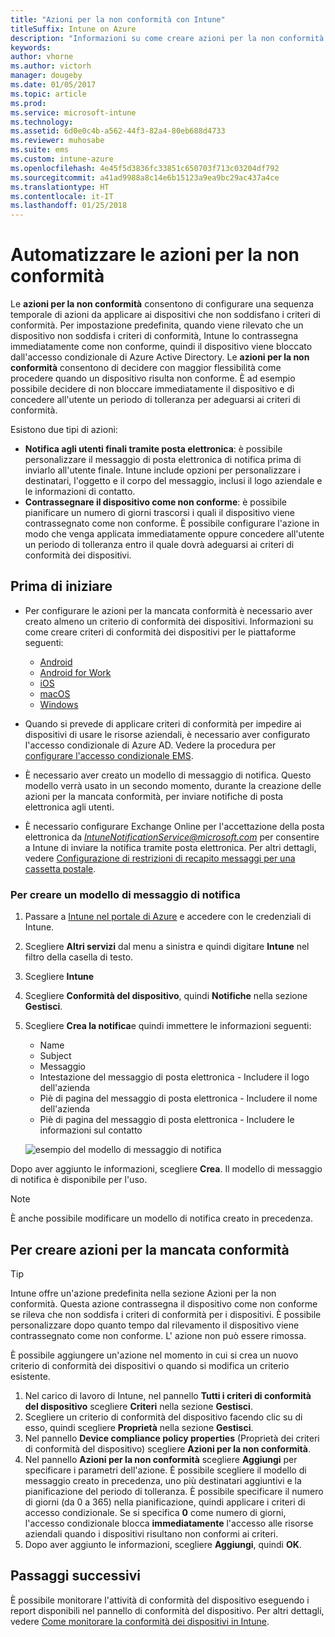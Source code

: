 ```yaml
---
title: "Azioni per la non conformità con Intune"
titleSuffix: Intune on Azure
description: "Informazioni su come creare azioni per la non conformità con Intune"
keywords: 
author: vhorne
ms.author: victorh
manager: dougeby
ms.date: 01/05/2017
ms.topic: article
ms.prod: 
ms.service: microsoft-intune
ms.technology: 
ms.assetid: 6d0e0c4b-a562-44f3-82a4-80eb688d4733
ms.reviewer: muhosabe
ms.suite: ems
ms.custom: intune-azure
ms.openlocfilehash: 4e45f5d3836fc33851c650703f713c03204df792
ms.sourcegitcommit: a41ad9988a8c14e6b15123a9ea9bc29ac437a4ce
ms.translationtype: HT
ms.contentlocale: it-IT
ms.lasthandoff: 01/25/2018
---
```

# <a name="automate-actions-for-noncompliance"></a>Automatizzare le azioni per la non conformità

Le **azioni per la non conformità** consentono di configurare una sequenza temporale di azioni da applicare ai dispositivi che non soddisfano i criteri di conformità. Per impostazione predefinita, quando viene rilevato che un dispositivo non soddisfa i criteri di conformità, Intune lo contrassegna immediatamente come non conforme, quindi il dispositivo viene bloccato dall'accesso condizionale di Azure Active Directory. Le **azioni per la non conformità** consentono di decidere con maggior flessibilità come procedere quando un dispositivo risulta non conforme. È ad esempio possibile decidere di non bloccare immediatamente il dispositivo e di concedere all'utente un periodo di tolleranza per adeguarsi ai criteri di conformità.

Esistono due tipi di azioni:

-   **Notifica agli utenti finali tramite posta elettronica**: è possibile personalizzare il messaggio di posta elettronica di notifica prima di inviarlo all'utente finale. Intune include opzioni per personalizzare i destinatari, l'oggetto e il corpo del messaggio, inclusi il logo aziendale e le informazioni di contatto.
-   **Contrassegnare il dispositivo come non conforme**: è possibile pianificare un numero di giorni trascorsi i quali il dispositivo viene contrassegnato come non conforme. È possibile configurare l'azione in modo che venga applicata immediatamente oppure concedere all'utente un periodo di tolleranza entro il quale dovrà adeguarsi ai criteri di conformità dei dispositivi.

## <a name="before-you-begin"></a>Prima di iniziare

- Per configurare le azioni per la mancata conformità è necessario aver creato almeno un criterio di conformità dei dispositivi. Informazioni su come creare criteri di conformità dei dispositivi per le piattaforme seguenti:

    -   [Android](compliance-policy-create-android.md)
    -   [Android for Work](compliance-policy-create-android-for-work.md)
    -   [iOS](compliance-policy-create-ios.md)
    -   [macOS](compliance-policy-create-mac-os.md)
    -   [Windows](compliance-policy-create-windows.md)

- Quando si prevede di applicare criteri di conformità per impedire ai dispositivi di usare le risorse aziendali, è necessario aver configurato l'accesso condizionale di Azure AD. Vedere la procedura per [configurare l'accesso condizionale EMS](https://docs.microsoft.com/azure/active-directory/active-directory-conditional-access).

- È necessario aver creato un modello di messaggio di notifica. Questo modello verrà usato in un secondo momento, durante la creazione delle azioni per la mancata conformità, per inviare notifiche di posta elettronica agli utenti.

- È necessario configurare Exchange Online per l'accettazione della posta elettronica da *IntuneNotificationService@microsoft.com* per consentire a Intune di inviare la notifica tramite posta elettronica. Per altri dettagli, vedere [Configurazione di restrizioni di recapito messaggi per una cassetta postale](https://technet.microsoft.com/library/bb397214(v=exchg.160).aspx).

### <a name="to-create-a-notification-message-template"></a>Per creare un modello di messaggio di notifica

1. Passare a [Intune nel portale di Azure](https://portal.azure.com) e accedere con le credenziali di Intune.
2. Scegliere **Altri servizi** dal menu a sinistra e quindi digitare **Intune** nel filtro della casella di testo.
3. Scegliere **Intune**
4. Scegliere **Conformità del dispositivo**, quindi **Notifiche** nella sezione **Gestisci**.
5. Scegliere **Crea la notifica**e quindi immettere le informazioni seguenti:
    - Name
    - Subject
    - Messaggio
    - Intestazione del messaggio di posta elettronica - Includere il logo dell'azienda
    - Piè di pagina del messaggio di posta elettronica - Includere il nome dell'azienda
    - Piè di pagina del messaggio di posta elettronica - Includere le informazioni sul contatto

   ![esempio del modello di messaggio di notifica](./media/actionsfornoncompliance-1.PNG)

Dopo aver aggiunto le informazioni, scegliere **Crea**. Il modello di messaggio di notifica è disponibile per l'uso.

> [!NOTE] 
> È anche possibile modificare un modello di notifica creato in precedenza.

## <a name="to-create-actions-for-non-compliance"></a>Per creare azioni per la mancata conformità

> [!TIP]
> Intune offre un'azione predefinita nella sezione Azioni per la non conformità. Questa azione contrassegna il dispositivo come non conforme se rileva che non soddisfa i criteri di conformità per i dispositivi. È possibile personalizzare dopo quanto tempo dal rilevamento il dispositivo viene contrassegnato come non conforme. L' azione non può essere rimossa.

È possibile aggiungere un'azione nel momento in cui si crea un nuovo criterio di conformità dei dispositivi o quando si modifica un criterio esistente.

1.  Nel carico di lavoro di Intune, nel pannello **Tutti i criteri di conformità del dispositivo** scegliere **Criteri** nella sezione **Gestisci**.
2.  Scegliere un criterio di conformità del dispositivo facendo clic su di esso, quindi scegliere **Proprietà** nella sezione **Gestisci**.
3.  Nel pannello **Device compliance policy properties** (Proprietà dei criteri di conformità del dispositivo) scegliere **Azioni per la non conformità**.
4.  Nel pannello **Azioni per la non conformità** scegliere **Aggiungi** per specificare i parametri dell'azione. È possibile scegliere il modello di messaggio creato in precedenza, uno più destinatari aggiuntivi e la pianificazione del periodo di tolleranza. È possibile specificare il numero di giorni (da 0 a 365) nella pianificazione, quindi applicare i criteri di accesso condizionale. Se si specifica **0** come numero di giorni, l'accesso condizionale blocca **immediatamente** l'accesso alle risorse aziendali quando i dispositivi risultano non conformi ai criteri.
5.  Dopo aver aggiunto le informazioni, scegliere **Aggiungi**, quindi **OK**.

## <a name="next-steps"></a>Passaggi successivi
È possibile monitorare l'attività di conformità del dispositivo eseguendo i report disponibili nel pannello di conformità del dispositivo. Per altri dettagli, vedere [Come monitorare la conformità dei dispositivi in Intune](device-compliance-monitor.md).

